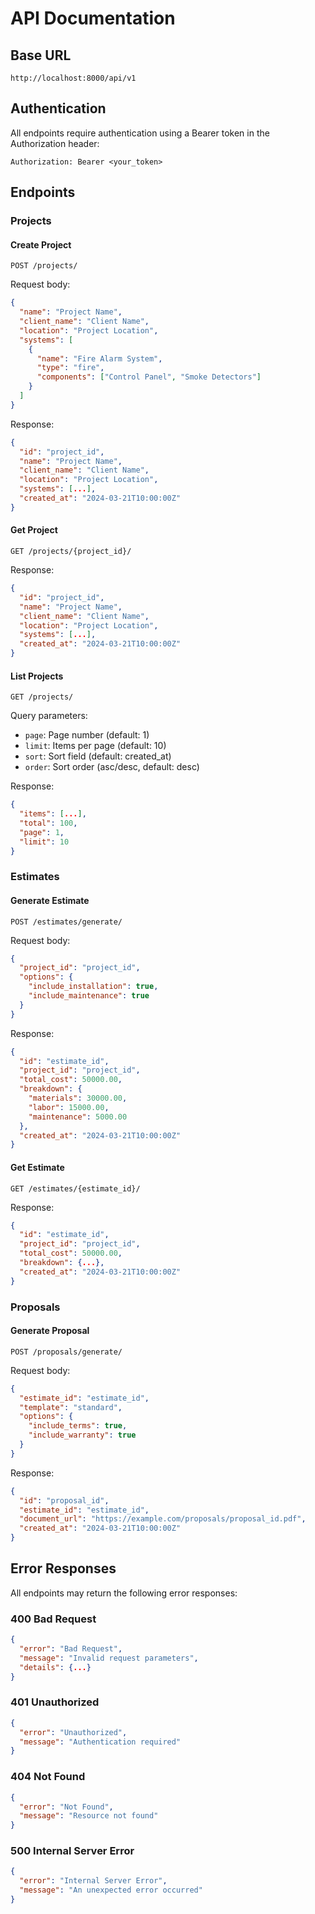 # API Documentation

## Base URL
```
http://localhost:8000/api/v1
```

## Authentication
All endpoints require authentication using a Bearer token in the Authorization header:
```
Authorization: Bearer <your_token>
```

## Endpoints

### Projects

#### Create Project
```http
POST /projects/
```
Request body:
```json
{
  "name": "Project Name",
  "client_name": "Client Name",
  "location": "Project Location",
  "systems": [
    {
      "name": "Fire Alarm System",
      "type": "fire",
      "components": ["Control Panel", "Smoke Detectors"]
    }
  ]
}
```
Response:
```json
{
  "id": "project_id",
  "name": "Project Name",
  "client_name": "Client Name",
  "location": "Project Location",
  "systems": [...],
  "created_at": "2024-03-21T10:00:00Z"
}
```

#### Get Project
```http
GET /projects/{project_id}/
```
Response:
```json
{
  "id": "project_id",
  "name": "Project Name",
  "client_name": "Client Name",
  "location": "Project Location",
  "systems": [...],
  "created_at": "2024-03-21T10:00:00Z"
}
```

#### List Projects
```http
GET /projects/
```
Query parameters:
- `page`: Page number (default: 1)
- `limit`: Items per page (default: 10)
- `sort`: Sort field (default: created_at)
- `order`: Sort order (asc/desc, default: desc)

Response:
```json
{
  "items": [...],
  "total": 100,
  "page": 1,
  "limit": 10
}
```

### Estimates

#### Generate Estimate
```http
POST /estimates/generate/
```
Request body:
```json
{
  "project_id": "project_id",
  "options": {
    "include_installation": true,
    "include_maintenance": true
  }
}
```
Response:
```json
{
  "id": "estimate_id",
  "project_id": "project_id",
  "total_cost": 50000.00,
  "breakdown": {
    "materials": 30000.00,
    "labor": 15000.00,
    "maintenance": 5000.00
  },
  "created_at": "2024-03-21T10:00:00Z"
}
```

#### Get Estimate
```http
GET /estimates/{estimate_id}/
```
Response:
```json
{
  "id": "estimate_id",
  "project_id": "project_id",
  "total_cost": 50000.00,
  "breakdown": {...},
  "created_at": "2024-03-21T10:00:00Z"
}
```

### Proposals

#### Generate Proposal
```http
POST /proposals/generate/
```
Request body:
```json
{
  "estimate_id": "estimate_id",
  "template": "standard",
  "options": {
    "include_terms": true,
    "include_warranty": true
  }
}
```
Response:
```json
{
  "id": "proposal_id",
  "estimate_id": "estimate_id",
  "document_url": "https://example.com/proposals/proposal_id.pdf",
  "created_at": "2024-03-21T10:00:00Z"
}
```

## Error Responses

All endpoints may return the following error responses:

### 400 Bad Request
```json
{
  "error": "Bad Request",
  "message": "Invalid request parameters",
  "details": {...}
}
```

### 401 Unauthorized
```json
{
  "error": "Unauthorized",
  "message": "Authentication required"
}
```

### 404 Not Found
```json
{
  "error": "Not Found",
  "message": "Resource not found"
}
```

### 500 Internal Server Error
```json
{
  "error": "Internal Server Error",
  "message": "An unexpected error occurred"
}
``` 